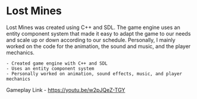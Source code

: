 # Lost Mines

Lost Mines was created using C++ and SDL.  The game engine uses an entity component system that made it easy to adapt the game to our needs and scale up or down according to our schedule.  Personally, I mainly worked on the code for the animation, the sound and music, and the player mechanics.  

	- Created game engine with C++ and SDL
	- Uses an entity component system
	- Personally worked on animation, sound effects, music, and player mechanics

Gameplay Link - https://youtu.be/w2pJQeZ-TGY